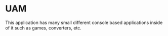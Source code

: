 # UAM
This application has many small different console based applications inside of it such as games, converters, etc.
